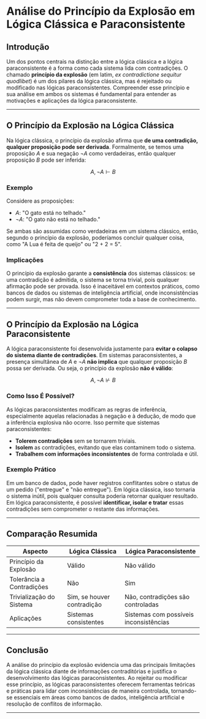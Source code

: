
# Análise do Princípio da Explosão em Lógica Clássica e Paraconsistente

## Introdução

Um dos pontos centrais na distinção entre a lógica clássica e a lógica paraconsistente é a forma como cada sistema lida com contradições. O chamado **princípio da explosão** (em latim, *ex contradictione sequitur quodlibet*) é um dos pilares da lógica clássica, mas é rejeitado ou modificado nas lógicas paraconsistentes. Compreender esse princípio e sua análise em ambos os sistemas é fundamental para entender as motivações e aplicações da lógica paraconsistente.

---

## O Princípio da Explosão na Lógica Clássica

Na lógica clássica, o princípio da explosão afirma que **de uma contradição, qualquer proposição pode ser derivada**. Formalmente, se temos uma proposição $A$ e sua negação $\neg A$ como verdadeiras, então qualquer proposição $B$ pode ser inferida:

$$
A, \neg A \vdash B
$$

### Exemplo

Considere as proposições:

- $A$: "O gato está no telhado."
- $\neg A$: "O gato não está no telhado."

Se ambas são assumidas como verdadeiras em um sistema clássico, então, segundo o princípio da explosão, poderíamos concluir qualquer coisa, como "A Lua é feita de queijo" ou "2 + 2 = 5".

### Implicações

O princípio da explosão garante a **consistência** dos sistemas clássicos: se uma contradição é admitida, o sistema se torna trivial, pois qualquer afirmação pode ser provada. Isso é inaceitável em contextos práticos, como bancos de dados ou sistemas de inteligência artificial, onde inconsistências podem surgir, mas não devem comprometer toda a base de conhecimento.

---

## O Princípio da Explosão na Lógica Paraconsistente

A lógica paraconsistente foi desenvolvida justamente para **evitar o colapso do sistema diante de contradições**. Em sistemas paraconsistentes, a presença simultânea de $A$ e $\neg A$ **não implica** que qualquer proposição $B$ possa ser derivada. Ou seja, o princípio da explosão **não é válido**:

$$
A, \neg A \nvdash B
$$

### Como Isso É Possível?

As lógicas paraconsistentes modificam as regras de inferência, especialmente aquelas relacionadas à negação e à dedução, de modo que a inferência explosiva não ocorre. Isso permite que sistemas paraconsistentes:

- **Tolerem contradições** sem se tornarem triviais.
- **Isolem** as contradições, evitando que elas contaminem todo o sistema.
- **Trabalhem com informações inconsistentes** de forma controlada e útil.

### Exemplo Prático

Em um banco de dados, pode haver registros conflitantes sobre o status de um pedido ("entregue" e "não entregue"). Em lógica clássica, isso tornaria o sistema inútil, pois qualquer consulta poderia retornar qualquer resultado. Em lógica paraconsistente, é possível **identificar, isolar e tratar** essas contradições sem comprometer o restante das informações.

---

## Comparação Resumida

| Aspecto                        | Lógica Clássica         | Lógica Paraconsistente      |
|--------------------------------|------------------------|-----------------------------|
| Princípio da Explosão          | Válido                 | Não válido                  |
| Tolerância a Contradições      | Não                    | Sim                         |
| Trivialização do Sistema       | Sim, se houver contradição | Não, contradições são controladas |
| Aplicações                     | Sistemas consistentes   | Sistemas com possíveis inconsistências |

---

## Conclusão

A análise do princípio da explosão evidencia uma das principais limitações da lógica clássica diante de informações contraditórias e justifica o desenvolvimento das lógicas paraconsistentes. Ao rejeitar ou modificar esse princípio, as lógicas paraconsistentes oferecem ferramentas teóricas e práticas para lidar com inconsistências de maneira controlada, tornando-se essenciais em áreas como bancos de dados, inteligência artificial e resolução de conflitos de informação.

---
```
